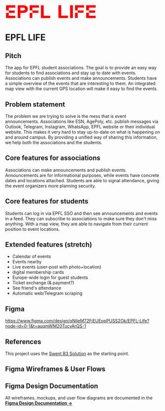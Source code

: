 <p>
  <img src="assets/EPFL-LIFE.svg" alt="EPFL LIFE Logo" width="300">
</p>

# EPFL LIFE

## Pitch

The app for EPFL student associations. The goal is to provide an easy way for students to find associations and stay up to date with events.
Associations can publish events and make announcements. Students have a simple overview of the events that are interesting to them. An integrated map view with the current GPS location will make it easy to find the events.

## Problem statement

The problem we are trying to solve is the mess that is event announcements. Associations like ESN, AgePoly, etc. publish messages via Outlook, Telegram, Instagram, WhatsApp, EPFL website or their individual website. This makes it very hard to stay up-to-date on what is happening on and around campus. By providing a unified way of sharing this information, we help both the associations and the students.

## Core features for associations

Associations can make announcements and publish events. Announcements are for informational purposes, while events have concrete dates and locations attached. Students are able to signal attendance, giving the event organizers more planning security.

## Core features for students

Students can log in via EPFL SSO and then see announcements and events in a feed. They can subscribe to associations to make sure they don't miss anything. With a map view, they are able to navigate from their current position to event locations.

## Extended features (stretch)

- Calendar of events
- Events nearby
- Live events (user-post with photo+location)
- digital membership cards
- Europe-wide login for guest students
- Ticket exchange (& payment?)
- See friend's attendance
- Automatic web/Telegram scraping

## Figma

https://www.figma.com/design/qNjleM72FjEUEppPUSS2Ok/EPFL-Life?node-id=0-1&t=auqmWM20TucyArQS-1

## References

This project uses the [Swent B3 Solution](https://github.com/swent-epfl/bootcamp-25-B3-Solution)
as the starting point.
## Figma Wireframes & User Flows
## Figma Design Documentation

All wireframes, mockups, and user flow diagrams are documented in the [**Figma Design Documentation →**](docs/figma-designs.md)
